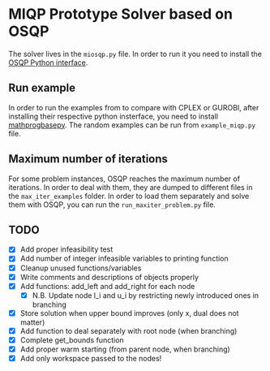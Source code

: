 # MIQP Prototype Solver based on OSQP
The solver lives in the `miosqp.py` file. In order to run it you need to install the [OSQP Python interface](https://github.com/bstellato/osqp).

## Run example
In order to run the examples from to compare with CPLEX or GUROBI, after installing their respective python insterface, you need to install [mathprogbasepy](https://github.com/bstellato/mathprogbasepy). The random examples can be run from `example_miqp.py` file.

## Maximum number of iterations
For some problem instances, OSQP reaches the maximum number of iterations. In order to deal with them, they are dumped to different files in the `max_iter_examples` folder. In order to load them separately and solve them with OSQP, you can run the `run_maxiter_problem.py` file.


## TODO
-   [x] Add proper infeasibility test
-   [x] Add number of integer infeasible variables to printing function
-   [x] Cleanup unused functions/variables
-   [x] Write comments and descriptions of objects properly
-   [x] Add functions: add_left and add_right for each node
    -   [x] N.B. Update node l_i and u_i by restricting newly introduced ones in branching
-   [x] Store solution when upper bound improves (only x, dual does not matter)
-   [x] Add function to deal separately with root node (when branching)
-   [x] Complete get_bounds function
-   [x] Add proper warm starting (from parent node, when branching)
-   [x] Add only workspace passed to the nodes!
